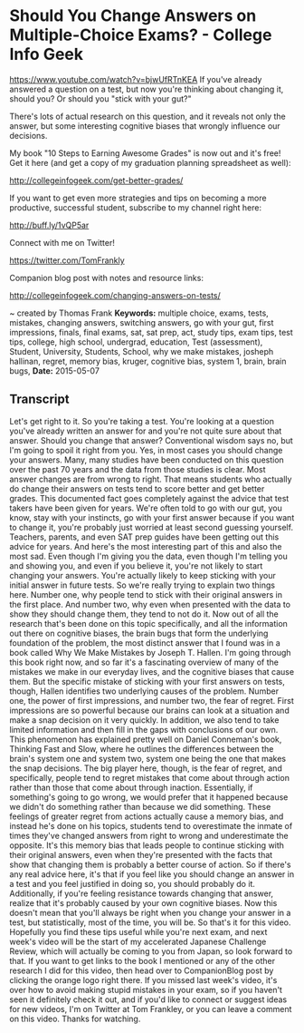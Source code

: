 # Should You Change Answers on Multiple-Choice Exams? - College Info Geek
https://www.youtube.com/watch?v=bjwUfRTnKEA
If you've already answered a question on a test, but now you're thinking about changing it, should you? Or should you "stick with your gut?"

There's lots of actual research on this question, and it reveals not only the answer, but some interesting cognitive biases that wrongly influence our decisions.

My book "10 Steps to Earning Awesome Grades" is now out and it's free! Get it here (and get a copy of my graduation planning spreadsheet as well):

http://collegeinfogeek.com/get-better-grades/

If you want to get even more strategies and tips on becoming a more productive, successful student, subscribe to my channel right here:

http://buff.ly/1vQP5ar

Connect with me on Twitter!

https://twitter.com/TomFrankly

Companion blog post with notes and resource links: 

http://collegeinfogeek.com/changing-answers-on-tests/

~ created by Thomas Frank
**Keywords:** multiple choice, exams, tests, mistakes, changing answers, switching answers, go with your gut, first impressions, finals, final exams, sat, sat prep, act, study tips, exam tips, test tips, college, high school, undergrad, education, Test (assessment), Student, University, Students, School, why we make mistakes, josheph hallinan, regret, memory bias, kruger, cognitive bias, system 1, brain, brain bugs, 
**Date:** 2015-05-07

## Transcript
 Let's get right to it. So you're taking a test. You're looking at a question you've already written an answer for and you're not quite sure about that answer. Should you change that answer? Conventional wisdom says no, but I'm going to spoil it right from you. Yes, in most cases you should change your answers. Many, many studies have been conducted on this question over the past 70 years and the data from those studies is clear. Most answer changes are from wrong to right. That means students who actually do change their answers on tests tend to score better and get better grades. This documented fact goes completely against the advice that test takers have been given for years. We're often told to go with our gut, you know, stay with your instincts, go with your first answer because if you want to change it, you're probably just worried at least second guessing yourself. Teachers, parents, and even SAT prep guides have been getting out this advice for years. And here's the most interesting part of this and also the most sad. Even though I'm giving you the data, even though I'm telling you and showing you, and even if you believe it, you're not likely to start changing your answers. You're actually likely to keep sticking with your initial answer in future tests. So we're really trying to explain two things here. Number one, why people tend to stick with their original answers in the first place. And number two, why even when presented with the data to show they should change them, they tend to not do it. Now out of all the research that's been done on this topic specifically, and all the information out there on cognitive biases, the brain bugs that form the underlying foundation of the problem, the most distinct answer that I found was in a book called Why We Make Mistakes by Joseph T. Hallen. I'm going through this book right now, and so far it's a fascinating overview of many of the mistakes we make in our everyday lives, and the cognitive biases that cause them. But the specific mistake of sticking with your first answers on tests, though, Hallen identifies two underlying causes of the problem. Number one, the power of first impressions, and number two, the fear of regret. First impressions are so powerful because our brains can look at a situation and make a snap decision on it very quickly. In addition, we also tend to take limited information and then fill in the gaps with conclusions of our own. This phenomenon has explained pretty well on Daniel Conneman's book, Thinking Fast and Slow, where he outlines the differences between the brain's system one and system two, system one being the one that makes the snap decisions. The big player here, though, is the fear of regret, and specifically, people tend to regret mistakes that come about through action rather than those that come about through inaction. Essentially, if something's going to go wrong, we would prefer that it happened because we didn't do something rather than because we did something. These feelings of greater regret from actions actually cause a memory bias, and instead he's done on his topics, students tend to overestimate the inmate of times they've changed answers from right to wrong and underestimate the opposite. It's this memory bias that leads people to continue sticking with their original answers, even when they're presented with the facts that show that changing them is probably a better course of action. So if there's any real advice here, it's that if you feel like you should change an answer in a test and you feel justified in doing so, you should probably do it. Additionally, if you're feeling resistance towards changing that answer, realize that it's probably caused by your own cognitive biases. Now this doesn't mean that you'll always be right when you change your answer in a test, but statistically, most of the time, you will be. So that's it for this video. Hopefully you find these tips useful while you're next exam, and next week's video will be the start of my accelerated Japanese Challenge Review, which will actually be coming to you from Japan, so look forward to that. If you want to get links to the book I mentioned or any of the other research I did for this video, then head over to CompanionBlog post by clicking the orange logo right there. If you missed last week's video, it's over how to avoid making stupid mistakes in your exam, so if you haven't seen it definitely check it out, and if you'd like to connect or suggest ideas for new videos, I'm on Twitter at Tom Frankley, or you can leave a comment on this video. Thanks for watching.
